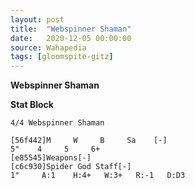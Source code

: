 ```yaml
---
layout: post
title:  "Webspinner Shaman"
date:   2020-12-05 00:00:00
source: Wahapedia
tags: [gloomspite-gitz]
---
```


**Webspinner Shaman**

**Stat Block**
```
4/4 Webspinner Shaman
```

```
[56f442]M     W     B     Sa    [-]
5"    4     5     6+    
[e85545]Weapons[-]
[c6c930]Spider God Staff[-]
1"     A:1    H:4+   W:3+   R:-1   D:D3  
```
    